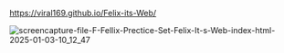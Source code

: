 
https://viral169.github.io/Felix-its-Web/

![screencapture-file-F-Fellix-Prectice-Set-Felix-It-s-Web-index-html-2025-01-03-10_12_47](https://github.com/user-attachments/assets/3c464012-4fe2-4f24-a987-285476d90d52)
